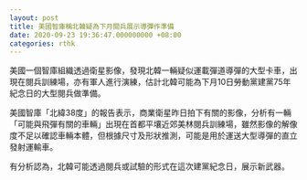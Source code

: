 ```yaml
---
layout: post
title: 美國智庫稱北韓疑為下月閱兵展示導彈作準備
date: 2020-09-23 19:36:47.000000000 +08:00
categories: rthk
---
```


美國一個智庫組織透過衛星影像，發現北韓一輛疑似運載彈道導彈的大型卡車，出現在閱兵訓練場，亦有軍人進行演練，估計北韓可能為下月10日勞動黨建黨75年紀念日的大型閱兵做準備。

美國智庫「北緯38度」的報告表示，商業衛星昨日拍下有關的影像，分析有一輛「可能與飛彈有關的車輛」出現在首都平壤近郊美林閱兵訓練場，雖然影像的解像度不足以確認車輛本體，但根據尺寸及形狀推測，可能是用於運送大型導彈的直立發射運輸車。

有分析認為，北韓可能透過閱兵或試驗的形式在這次建黨紀念日，展示新武器。
